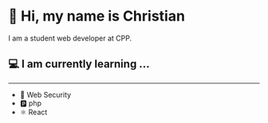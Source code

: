 # 👋 Hi, my name is Christian  
I am a student web developer at CPP. 



##  💻 I am currently learning ...
------------------------------

- 🔐 Web Security
- 🅿️ php
- ⚛️  React






